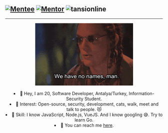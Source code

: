 [![Mentee](https://img.shields.io/badge/Find%20Mentor-I'm%20a%20mentee-blueviolet)](https://findmentor.network/peer/selcuk-tatar)
[![Mentor](https://img.shields.io/badge/Find%20Mentor-I'm%20a%20mentee-brightgreen)](https://findmentor.network/peer/selcuk-tatar)
<img src="https://komarev.com/ghpvc/?username=tansionline&label=Profile%20views&color=0e75b6&style=flat" alt="tansionline" />
---
---

<p align="center"><img src="https://github.com/tansionline/tansionline/blob/main/assets/nameless.gif?raw=true"></p>

<div align="center">
<li> 🎉 Hey, I am 20, Software Developer, Antalya/Turkey, Information-Security Student. </li>
<li> 🧐 Interest: Open-source, security, development, cats, walk, meet and talk to people. 😻 </li>
<li> 📝 Skill: I know JavaScript, Node.js, VueJS. And I know googling 😅. Try to learn Go. </li>
<li> 📙 You can reach me <a href="https://findmentor.network/peer/selcuk-tatar">here</a>. </li> 
</div>
